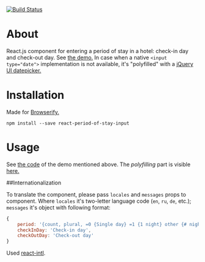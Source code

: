 [![Build Status](https://travis-ci.org/ikr/react-period-of-stay-input.svg?branch=master)](https://travis-ci.org/ikr/react-period-of-stay-input)

# About

React.js component for entering a period of stay in a hotel: check-in day and check-out day. See
[the demo.](http://ikr.su/h/react-period-of-stay-input/demo.html) In case when a native
`<input type="date">` implementation is not available, it's "polyfilled" with a
[jQuery UI datepicker.](http://jqueryui.com/datepicker/)

# Installation

Made for [Browserify.](http://browserify.org/)

    npm install --save react-period-of-stay-input

# Usage

See [the code](https://github.com/ikr/react-period-of-stay-input/blob/master/demo.js) of the demo
mentioned above. The _polyfilling_ part is visible
[here.](https://github.com/ikr/react-period-of-stay-input/blob/master/www/demo.html)

##Internationalization

To translate the component, please pass `locales` and `messages` props to component.
Where `locales` it's two-letter language code (`en`, `ru`, `de`, etc.); `messages` it's object with following format:

```js
{
    period: '{count, plural, =0 {Single day} =1 {1 night} other {# nights}}',
    checkInDay: 'Check-in day',
    checkOutDay: 'Check-out day'
}
```

Used [react-intl](https://github.com/yahoo/react-intl).
